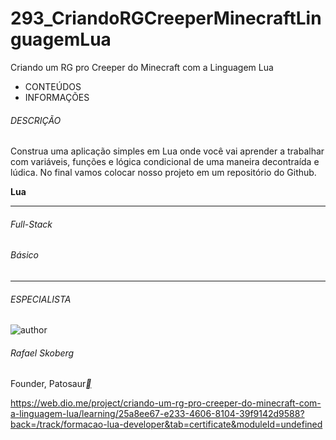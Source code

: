 # 293_CriandoRGCreeperMinecraftLinguagemLua
Criando um RG pro Creeper do Minecraft com a Linguagem Lua



- CONTEÚDOS
- INFORMAÇÕES

###### DESCRIÇÃO

Construa uma aplicação simples em Lua onde você vai aprender a trabalhar com variáveis, funções e lógica condicional de uma maneira decontraída e lúdica. No final vamos colocar nosso projeto em um repositório do Github.

**Lua**

------

###### Full-Stack

###### Básico

------

###### ESPECIALISTA

![author](https://hermes.dio.me/users/author/photos/acccac5a-58ce-483b-a0df-d9a3b06b28e7.jpeg)

###### Rafael Skoberg

Founder, Patosaur[**](https://www.linkedin.com/in/rafaskoberg/)



https://web.dio.me/project/criando-um-rg-pro-creeper-do-minecraft-com-a-linguagem-lua/learning/25a8ee67-e233-4606-8104-39f9142d9588?back=/track/formacao-lua-developer&tab=certificate&moduleId=undefined

